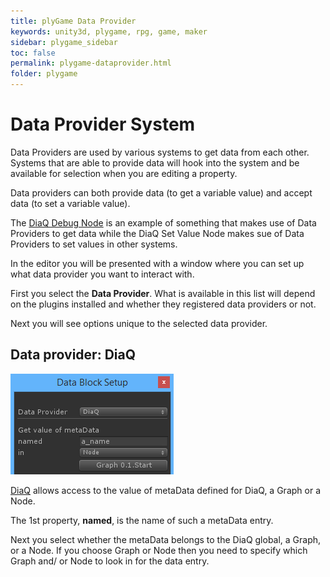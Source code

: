```yaml
---
title: plyGame Data Provider
keywords: unity3d, plygame, rpg, game, maker
sidebar: plygame_sidebar
toc: false
permalink: plygame-dataprovider.html
folder: plygame
---
```


Data Provider System 
============================

Data Providers are used by various systems to get data from each other. Systems that are able to provide data will hook into the system and be available for selection when you are editing a property.

Data providers can both provide data (to get a variable value) and accept data (to set a variable value).

The [DiaQ Debug Node](diaq.html) is an example of something that makes use of Data Providers to get data while the DiaQ Set Value Node makes sue of Data Providers to set values in other systems.

In the editor you will be presented with a window where you can set up what data provider you want to interact with.

First you select the **Data Provider**. What is available in this list will depend on the plugins installed and whether they registered data providers or not.

Next you will see options unique to the selected data provider.

Data provider: DiaQ
----------------------------

![](/img/plygame/dataprov/01.png)

[DiaQ](diaq.html) allows access to the value of metaData defined for DiaQ, a Graph or a Node.

The 1st property, **named**, is the name of such a metaData entry.

Next you select whether the metaData belongs to the DiaQ global, a Graph, or a Node. If you choose Graph or Node then you need to specify which Graph and/ or Node to look in for the data entry.
 

